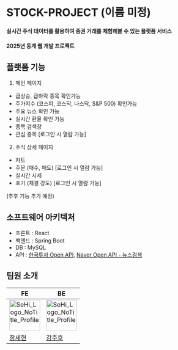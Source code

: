 # STOCK-PROJECT (이름 미정)

#### 실시간 주식 데이터를 활용하여 증권 거래를 체험해볼 수 있는 플랫폼 서비스

#### 2025년 동계 웹 개발 프로젝트
## 플랫폼 기능

1. 메인 페이지
- 급상승, 급하락 종목 확인가능
- 주가지수 (코스피, 코스닥, 나스닥, S&P 500) 확인가능
- 주요 뉴스 확인 가능
- 실시간 환율 확인 가능
- 종목 검색창
- 관심 종목 [로그인 시 열람 가능]

2. 주식 상세 페이지
- 차트
- 주문 (매수, 매도) [로그인 시 열람 가능]
- 실시간 시세
- 호가 (채결 강도) [로그인 시 열람 가능]

(추후 기능 추가 예정)


## 소프트웨어 아키텍처

- 프론트 : React
- 백엔드 : Spring Boot
- DB : MySQL
- API :
  [한국투자 Open 
API](https://apiportal.koreainvestment.com/apiservice/oauth2#L_5c87ba63-740a-4166-93ac-803510bb9c02),  [Naver Open API - 뉴스검색](https://developers.naver.com/docs/serviceapi/search/news/news.md)



## 팀원 소개

|FE|BE|
|-|-|
|<img width="80" alt="SeHi_Logo_NoTitle_Profile" src="https://github.com/user-attachments/assets/4c98b3ec-4774-4c1e-8cad-f775fb6bb3f0" />|<img width="80" alt="SeHi_Logo_NoTitle_Profile" src="https://github.com/user-attachments/assets/4c98b3ec-4774-4c1e-8cad-f775fb6bb3f0" />|
|[장세현](https://github.com/SeHIgh)|[강주호](https://github.com/juhoimda)|
